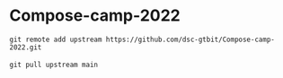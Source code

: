 # Compose-camp-2022

```git remote add upstream https://github.com/dsc-gtbit/Compose-camp-2022.git``` <br><br>
```git pull upstream main```

